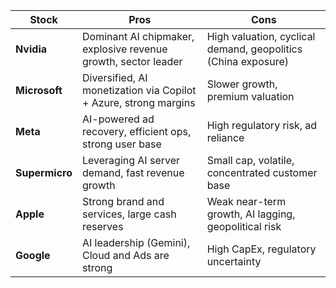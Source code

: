 | Stock          | Pros                                                             | Cons                                                          |
| -------------- | ---------------------------------------------------------------- | ------------------------------------------------------------- |
| **Nvidia**     | Dominant AI chipmaker, explosive revenue growth, sector leader   | High valuation, cyclical demand, geopolitics (China exposure) |
| **Microsoft**  | Diversified, AI monetization via Copilot + Azure, strong margins | Slower growth, premium valuation                              |
| **Meta**       | AI-powered ad recovery, efficient ops, strong user base          | High regulatory risk, ad reliance                             |
| **Supermicro** | Leveraging AI server demand, fast revenue growth                 | Small cap, volatile, concentrated customer base               |
| **Apple**      | Strong brand and services, large cash reserves                   | Weak near-term growth, AI lagging, geopolitical risk          |
| **Google**     | AI leadership (Gemini), Cloud and Ads are strong                 | High CapEx, regulatory uncertainty                            |
